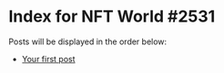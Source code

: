 # Index for NFT World #2531
Posts will be displayed in the order below:

- [Your first post](./001-first.md)

